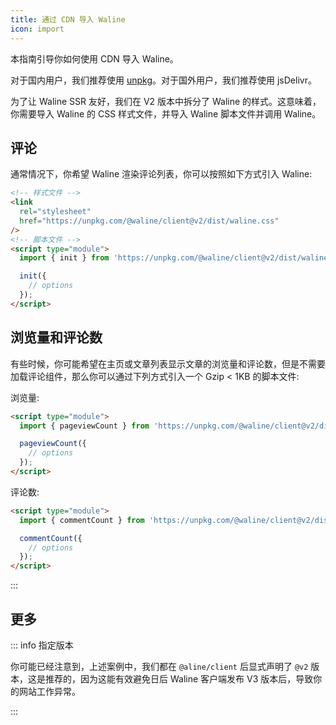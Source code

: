 ```yaml
---
title: 通过 CDN 导入 Waline
icon: import
---
```


本指南引导你如何使用 CDN 导入 Waline。

<!-- more -->

对于国内用户，我们推荐使用 [unpkg](https://unpkg.com/@waline/client)。对于国外用户，我们推荐使用 jsDelivr。

为了让 Waline SSR 友好，我们在 V2 版本中拆分了 Waline 的样式。这意味着，你需要导入 Waline 的 CSS 样式文件，并导入 Waline 脚本文件并调用 Waline。

## 评论

通常情况下，你希望 Waline 渲染评论列表，你可以按照如下方式引入 Waline:

```html
<!-- 样式文件 -->
<link
  rel="stylesheet"
  href="https://unpkg.com/@waline/client@v2/dist/waline.css"
/>
<!-- 脚本文件 -->
<script type="module">
  import { init } from 'https://unpkg.com/@waline/client@v2/dist/waline.mjs';

  init({
    // options
  });
</script>
```

## 浏览量和评论数

有些时候，你可能希望在主页或文章列表显示文章的浏览量和评论数，但是不需要加载评论组件，那么你可以通过下列方式引入一个 Gzip < 1KB 的脚本文件:

浏览量:

```html
<script type="module">
  import { pageviewCount } from 'https://unpkg.com/@waline/client@v2/dist/pageview.mjs';

  pageviewCount({
    // options
  });
</script>
```

评论数:

```html
<script type="module">
  import { commentCount } from 'https://unpkg.com/@waline/client@v2/dist/comment.mjs';

  commentCount({
    // options
  });
</script>
```

:::

## 更多

::: info 指定版本

你可能已经注意到，上述案例中，我们都在 `@aline/client` 后显式声明了 `@v2` 版本，这是推荐的，因为这能有效避免日后 Waline 客户端发布 V3 版本后，导致你的网站工作异常。

:::
